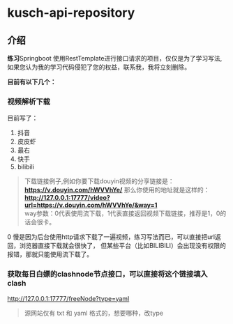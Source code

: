 # kusch-api-repository

## 介绍

**练习**Springboot 使用RestTemplate进行接口请求的项目，仅仅是为了学习写法, 如果您认为我的学习代码侵犯了您的权益，联系我，我将立刻删除。

**目前有以下几个：**

### 视频解析下载

目前写了：

1. 抖音
2. 皮皮虾
3. 最右
4. 快手
5. bilibili

> 下载链接例子,例如你要下载douyin视频的分享链接是：**https://v.douyin.com/hWVVhYe/** 那么你使用的地址就是这样的：   
> **http://127.0.0.1:17777/video?url=https://v.douyin.com/hWVVhYe/&way=1**  
> way参数：0代表使用流下载，1代表直接返回视频下载链接，推荐是1，0的话会很卡。  

0 慢是因为后台使用http请求下载了一遍视频，练习写法而已，可以直接把url返回，浏览器直接下载就会很快了，
但某些平台（比如BILIBILI）会出现没有权限的报错，那就只能使用流下载了。

### 获取每日白嫖的clashnode节点接口，可以直接将这个链接填入 clash

http://127.0.0.1:17777/freeNode?type=yaml

> 源网站仅有 txt 和 yaml 格式的，想要哪种，改type